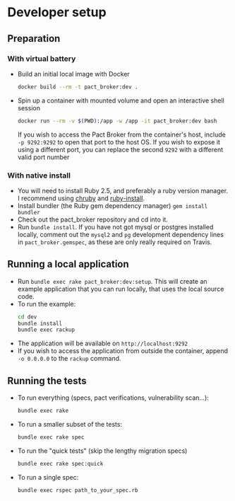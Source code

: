 # Developer setup

## Preparation

### With virtual battery

* Build an initial local image with Docker
  ```sh
  docker build --rm -t pact_broker:dev .
  ```

* Spin up a container with mounted volume and open an interactive shell session
  ```sh
  docker run --rm -v $(PWD):/app -w /app -it pact_broker:dev bash
  ```
  
  If you wish to access the Pact Broker from the container's host, include `-p 9292:9292` to open that port to the host OS. If you wish to expose it using a different port, you can replace the second `9292` with a different valid port number

### With native install

* You will need to install Ruby 2.5, and preferably a ruby version manager. I recommend using [chruby][chruby] and [ruby-install][ruby-install].
* Install bundler (the Ruby gem dependency manager) `gem install bundler`
* Check out the pact_broker repository and cd into it.
* Run `bundle install`. If you have not got mysql or postgres installed locally, comment out the `mysql2` and `pg` development dependency lines in `pact_broker.gemspec`, as these are only really required on Travis.

## Running a local application

* Run `bundle exec rake pact_broker:dev:setup`. This will create an example application that you can run locally, that uses the local source code.
* To run the example:
  ```sh
  cd dev
  bundle install
  bundle exec rackup
  ```
* The application will be available on `http://localhost:9292`
* If you wish to access the application from outside the container, append `-o 0.0.0.0` to the `rackup` command.

## Running the tests

* To run everything (specs, pact verifications, vulnerability scan...):
  ```sh
  bundle exec rake
  ```
* To run a smaller subset of the tests:
  ```sh
  bundle exec rake spec
  ```
* To run the "quick tests" (skip the lengthy migration specs)
  ```sh
  bundle exec rake spec:quick
  ```
* To run a single spec:
  ```sh
  bundle exec rspec path_to_your_spec.rb
  ```

[chruby]: https://github.com/postmodern/chruby
[ruby-install]: https://github.com/postmodern/ruby-install
